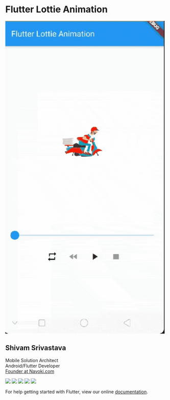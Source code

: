 # Flutter Lottie Animation
 
<img src="https://github.com/theshivamlko/flutter-lottie-animation/blob/master/example.gif?raw=true">



## Shivam Srivastava
Mobile Solution Architect</br>
Android/Flutter Developer</br>
<a href="https://navoki.com">Founder at Navoki.com</a></br>

<a href="https://twitter.com/theshivamlko"><img src="https://navoki.com/wp-content/uploads/2020/04/twitter-icon.png" width="60"></a>
<a href="https://medium.com/@theshivamlko"><img src="https://navoki.com/wp-content/uploads/2020/04/medium-icon.png" width="60"></a>
<a href="https://linkedin.com/in/theshivamlko"><img src="https://navoki.com/wp-content/uploads/2020/04/linkedin-icon.png" width="60"></a>
<a href="https://instagram.com/theshivamlko"><img src="https://navoki.com/wp-content/uploads/2020/04/instagram-icon.png" width="60"></a>
<a href="https://facebook.com/shivamlove11"><img src="https://navoki.com/wp-content/uploads/2020/04/facebook-icon.png" width="60"></a>


For help getting started with Flutter, view our online
[documentation](https://flutter.dev/docs/get-started/install).
